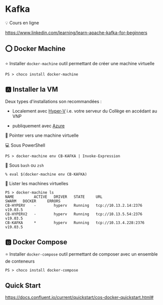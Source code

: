 # Kafka


:bulb: Cours en ligne

https://www.linkedin.com/learning/learn-apache-kafka-for-beginners

## :o: Docker Machine

:star: Installer `docker-machine` outil permettant de créer une machine virtuelle

```
PS > choco install docker-machine
```

## :a: Installer la VM

Deux types d'installations son recommandées :

* Localement avec [Hyper-V](Hyper-V) i.e. votre serveur du Collège en accédant au VNP

* publiquement avec [Azure](https://github.com/CollegeBoreal/Tutoriels/tree/master/2.Virtualisation/4.Cloud/2.Public/2.Azure)


:pushpin: Pointer vers une machine virtuelle

:computer: Sous PowerShell

```
PS > docker-machine env CB-KAFKA | Invoke-Expression
```

:apple: Sous `bash` ou `zsh`

```
% eval $(docker-machine env CB-KAFKA)
```

:pushpin: Lister les machines virtuelles


```
PS > docker-machine ls
NAME         ACTIVE   DRIVER   STATE     URL                      SWARM   DOCKER     ERRORS
CB-HYPERV    -        hyperv   Running   tcp://10.13.2.14:2376            v19.03.5
CB-HYPERV2   -        hyperv   Running   tcp://10.13.5.54:2376            v19.03.5
CB-KAFKA     *        hyperv   Running   tcp://10.13.4.228:2376           v19.03.5
```


## :b: Docker Compose

:star: Installer `docker-compose` outil permettant de composer avec un ensemble de conteneurs

```
PS > choco install docker-compose
```


## Quick Start

https://docs.confluent.io/current/quickstart/cos-docker-quickstart.html#

